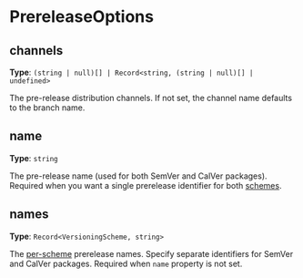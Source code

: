 # PrereleaseOptions

## channels

**Type**: `(string | null)[] | Record<string, (string | null)[] | undefined>`

The pre-release distribution channels. If not set, the channel name defaults to the branch name.

## name

**Type**: `string`

The pre-release name (used for both SemVer and CalVer packages). Required when you want a single prerelease identifier for both [schemes][].

## names

**Type**: `Record<VersioningScheme, string>`

The [per-scheme][schemes] prerelease names. Specify separate identifiers for SemVer and CalVer packages. Required when `name` property is not set.

[schemes]: ../../versioning//src/enums/VersioningScheme.ts
